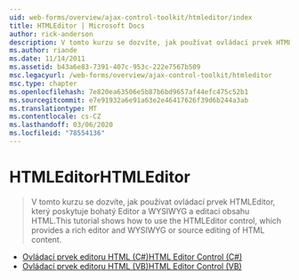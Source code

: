 ```yaml
---
uid: web-forms/overview/ajax-control-toolkit/htmleditor/index
title: HTMLEditor | Microsoft Docs
author: rick-anderson
description: V tomto kurzu se dozvíte, jak používat ovládací prvek HTMLEditor, který poskytuje bohatý Editor a WYSIWYG a editaci obsahu HTML.
ms.author: riande
ms.date: 11/14/2011
ms.assetid: b43a6e83-7391-407c-953c-222e7567b509
msc.legacyurl: /web-forms/overview/ajax-control-toolkit/htmleditor
msc.type: chapter
ms.openlocfilehash: 7e820ea63506e5b87b6bd9657af44efc475c52b1
ms.sourcegitcommit: e7e91932a6e91a63e2e46417626f39d6b244a3ab
ms.translationtype: MT
ms.contentlocale: cs-CZ
ms.lasthandoff: 03/06/2020
ms.locfileid: "78554136"
---
```

# <a name="htmleditor"></a><span data-ttu-id="5c8c7-103">HTMLEditor</span><span class="sxs-lookup"><span data-stu-id="5c8c7-103">HTMLEditor</span></span>

> <span data-ttu-id="5c8c7-104">V tomto kurzu se dozvíte, jak používat ovládací prvek HTMLEditor, který poskytuje bohatý Editor a WYSIWYG a editaci obsahu HTML.</span><span class="sxs-lookup"><span data-stu-id="5c8c7-104">This tutorial shows how to use the HTMLEditor control, which provides a rich editor and WYSIWYG or source editing of HTML content.</span></span>

- [<span data-ttu-id="5c8c7-105">Ovládací prvek editoru HTML (C#)</span><span class="sxs-lookup"><span data-stu-id="5c8c7-105">HTML Editor Control (C#)</span></span>](how-do-i-use-the-html-editor-control-cs.md)
- [<span data-ttu-id="5c8c7-106">Ovládací prvek editoru HTML (VB)</span><span class="sxs-lookup"><span data-stu-id="5c8c7-106">HTML Editor Control (VB)</span></span>](how-do-i-use-the-html-editor-control-vb.md)
